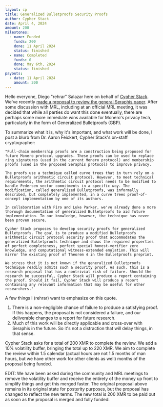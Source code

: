 ```yaml
---
layout: cp
title: Generalized Bulletproofs Security Proofs
author: Cypher Stack
date: April 4, 2024
amount: 200
milestones:
  - name: Funded
    funds: 200
    done: 11 April 2024
    status: finished
  - name: Completed
    funds: 0
    done: May 6th, 2024
    status: finished
payouts:
  - date: 11 April 2024
    amount: 200
---
```


Hello everyone, Diego "rehrar" Salazar here on behalf of [Cypher Stack](https://cypherstack.com/). We've recently [made a proposal to review the general Seraphis paper](https://repo.getmonero.org/monero-project/ccs-proposals/-/merge_requests/441). After some discussion with MRL, including at an official MRL meeting, it was decided that while all parties do want this done eventually, there are perhaps some more immediate wins available for Monero's privacy tech, particularly in the form of Generalized Bulletproofs (GBP).

To summarize what it is, why it's important, and what work will be done, I post a blurb from Dr. Aaron Feickert, Cypher Stack's on-staff cryptographer:

```
"Full-chain membership proofs are a construction being proposed for future Monero protocol upgrades. These proofs can be used to replace ring signatures (used in the current Monero protocol) and membership proofs (used in the proposed Seraphis protocol) to improve privacy.

The proofs use a technique called curve trees that in turn rely on a Bulletproofs arithmetic circuit protocol. However, to meet technical requirements, the arithmetic circuit protocol needs to be modified to handle Pedersen vector commitments in a specific way. The modification, called generalized Bulletproofs, was informally described, but completely implemented, in a curve trees proof-of-concept implementation by one of its authors.

In collaboration with Firo and Luke Parker, we've already done a more thorough documentation of generalized Bulletproofs to aid future implementation. To our knowledge, however, the technique has never been proven secure.

Cypher Stack proposes to develop security proofs for generalized Bulletproofs. The goal is to produce a modified Bulletproofs arithmetic circuit protocol security proof that accommodates the generalized Bulletproofs technique and shows the required properties of perfect completeness, perfect special honest-verifier zero knowledge, and computational witness-extended emulation. This will mirror the existing proof of Theorem 4 in the Bulletproofs preprint.

We stress that it is not known if the generalized Bulletproofs technique readily admits such a security proof. As such, this is a research proposal that has a nontrivial risk of failure. Should the research be successful, Cypher Stack will produce a report containing the proof. Should it fail, Cypher Stack will produce a report containing any relevant information that may be useful for other researchers."
```

A few things I (rehrar) want to emphasize on this quote.

1. There is a non-negligible chance of failure to produce a satisfying proof. If this happens, the proposal is not considered a failure, and our deliverable changes to a report for future research.
2. Much of this work will be directly applicable and cross-over with Seraphis in the future. So it's not a distraction that will delay things, in that sense.

Cypher Stack asks for a total of 200 XMR to complete the review. We add a 10% volatility buffer, bringing the total up to 220 XMR. We aim to complete the review within 1.5 calendar (actual hours are not 1.5 months of man hours, but we have other work for other clients as well) months of the proposal being funded.

EDIT: We have been asked during the community and MRL meetings to remove the volatility buffer and receive the entirety of the money up front to simplify things and get this merged faster. The original proposal above remains in its original state for posterity purposes, but the proposal has changed to reflect the new terms. The new total is 200 XMR to be paid out as soon as the proposal is merged and fully funded.
